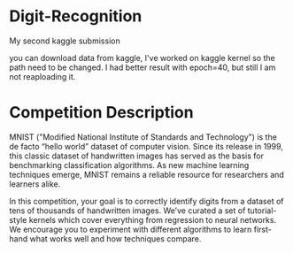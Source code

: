 # Digit-Recognition
My second kaggle submission 

you can download data from kaggle, I've worked on kaggle kernel so the path need to be changed. 
I had better result with epoch=40, but still I am not reaploading it.


# Competition Description


MNIST ("Modified National Institute of Standards and Technology") is the de facto “hello world” dataset of computer vision. Since its release in 1999, this classic dataset of handwritten images has served as the basis for benchmarking classification algorithms. As new machine learning techniques emerge, MNIST remains a reliable resource for researchers and learners alike.

In this competition, your goal is to correctly identify digits from a dataset of tens of thousands of handwritten images. We’ve curated a set of tutorial-style kernels which cover everything from regression to neural networks. We encourage you to experiment with different algorithms to learn first-hand what works well and how techniques compare.
 

